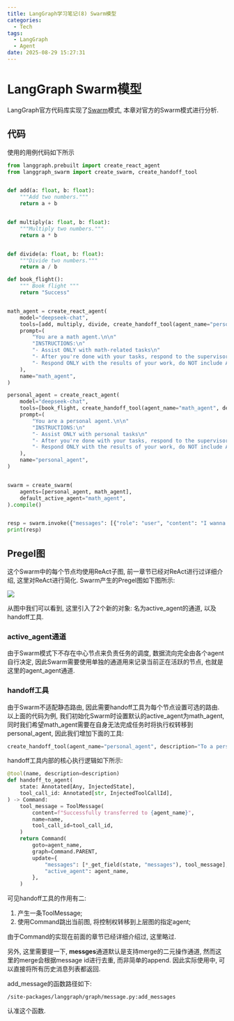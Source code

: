 ```yaml
---
title: LangGraph学习笔记(8) Swarm模型
categories:
  - Tech
tags:
  - LangGraph
  - Agent
date: 2025-08-29 15:27:31
---
```



# LangGraph Swarm模型

LangGraph官方代码库实现了[Swarm](https://langchain-ai.github.io/langgraph/agents/multi-agent/#swarm)模式, 本章对官方的Swarm模式进行分析.



## 代码

使用的用例代码如下所示

``` python
from langgraph.prebuilt import create_react_agent
from langgraph_swarm import create_swarm, create_handoff_tool


def add(a: float, b: float):
    """Add two numbers."""
    return a + b


def multiply(a: float, b: float):
    """Multiply two numbers."""
    return a * b


def divide(a: float, b: float):
    """Divide two numbers."""
    return a / b

def book_flight():
    """ Book flight """
    return "Success"


math_agent = create_react_agent(
    model="deepseek-chat",
    tools=[add, multiply, divide, create_handoff_tool(agent_name="personal_agent", description="To a personal agent")],
    prompt=(
        "You are a math agent.\n\n"
        "INSTRUCTIONS:\n"
        "- Assist ONLY with math-related tasks\n"
        "- After you're done with your tasks, respond to the supervisor directly\n"
        "- Respond ONLY with the results of your work, do NOT include ANY other text."
    ),
    name="math_agent",
)

personal_agent = create_react_agent(
    model="deepseek-chat",
    tools=[book_flight, create_handoff_tool(agent_name="math_agent", description="To a math agent")],
    prompt=(
        "You are a personal agent.\n\n"
        "INSTRUCTIONS:\n"
        "- Assist ONLY with personal tasks\n"
        "- After you're done with your tasks, respond to the supervisor directly\n"
        "- Respond ONLY with the results of your work, do NOT include ANY other text."
    ),
    name="personal_agent",
)


swarm = create_swarm(
    agents=[personal_agent, math_agent],
    default_active_agent="math_agent",
).compile()


resp = swarm.invoke({"messages": [{"role": "user", "content": "I wanna go to Beijing next Monday"}]}, stream_mode="updates")
print(resp)
```



## Pregel图

这个Swarm中的每个节点均使用ReAct子图, 前一章节已经对ReAct进行过详细介绍, 这里对ReAct进行简化. Swarm产生的Pregel图如下图所示:

![](pregel.svg)

从图中我们可以看到, 这里引入了2个新的对象: 名为active_agent的通道, 以及handoff工具.



### active_agent通道

由于Swarm模式下不存在中心节点来负责任务的调度, 数据流向完全由各个agent自行决定, 因此Swarm需要使用单独的通道用来记录当前正在活跃的节点, 也就是这里的agent_agent通道.



### handoff工具

由于Swarm不适配静态路由, 因此需要handoff工具为每个节点设置可选的路由. 以上面的代码为例, 我们初始化Swarm时设置默认的active_agent为math_agent, 同时我们希望math_agent需要在自身无法完成任务时将执行权转移到personal_agent, 因此我们增加下面的工具:

``` python
create_handoff_tool(agent_name="personal_agent", description="To a personal agent")
```

handoff工具内部的核心执行逻辑如下所示:

``` python
@tool(name, description=description)
def handoff_to_agent(
    state: Annotated[Any, InjectedState],
    tool_call_id: Annotated[str, InjectedToolCallId],
) -> Command:
    tool_message = ToolMessage(
        content=f"Successfully transferred to {agent_name}",
        name=name,
        tool_call_id=tool_call_id,
    )
    return Command(
        goto=agent_name,
        graph=Command.PARENT,
        update={
            "messages": [*_get_field(state, "messages"), tool_message],
            "active_agent": agent_name,
        },
    )
```

可见handoff工具的作用有二:

1. 产生一条ToolMessage;
2. 使用Command跳出当前图, 将控制权转移到上层图的指定agent;

由于Command的实现在前面的章节已经详细介绍过, 这里略过.

另外, 这里需要提一下, **messges**通道默认是支持merge的二元操作通道, 然而这里的merge会根据message id进行去重, 而非简单的append. 因此实际使用中, 可以直接将所有历史消息列表都返回. 

add_message的函数路径如下:

``` shell
/site-packages/langgraph/graph/message.py:add_messages
```

认准这个函数.
